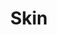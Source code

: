 ---
title: "Skin"
summary: "A British hard rock band that formed in 1992, disbanded in 1998 - and then reformed in 2009. **Line-Up** Neville MacDonald - Vocals Myke Gray - Guitar Andy Robbins - Bass Dicki Fliszar - Drums Colin McLeod - Keyboards"
image: "skin.jpg"
---